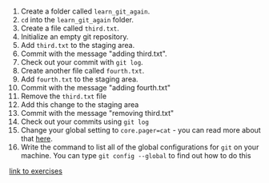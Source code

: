 #

1. Create a folder called `learn_git_again`.
2. `cd` into the `learn_git_again` folder.
3. Create a file called `third.txt`.
4. Initialize an empty git repository.
5. Add `third.txt` to the staging area.
6. Commit with the message "adding third.txt".
7. Check out your commit with `git log`.
8. Create another file called `fourth.txt`.
9. Add `fourth.txt` to the staging area.
10. Commit with the message "adding fourth.txt"
11. Remove the `third.txt` file
12. Add this change to the staging area
13. Commit with the message "removing third.txt"
14. Check out your commits using `git log`
15. Change your global setting to `core.pager=cat` - you can read more about that [here](https://git-scm.com/book/en/v2/Customizing-Git-Git-Configuration).
16. Write the command to list all of the global configurations for `git` on your machine. You can type `git config --global` to find out how to do this

[link to exercises](https://inf-paces-school.netlify.app/courses/git/git-github-git-basics-exercises.html)
